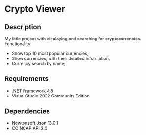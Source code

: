 ﻿# Crypto Viewer
## Description 
My little project with displaying and searching for cryptocurrencies.
Functionality: 
+ Show top 10 most popular currencies;
+ Show currencies, with their detailed information;
+ Сurrency search by name;
## Requirements
+ .NET Framework 4.8
+ Visual Studio 2022 Community Edition
## Dependencies
+ Newtonsoft.Json 13.0.1
+ COINCAP API 2.0